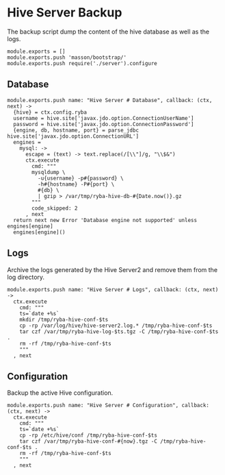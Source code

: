 
# Hive Server Backup

The backup script dump the content of the hive database as well as the logs.

    module.exports = []
    module.exports.push 'masson/bootstrap/'
    module.exports.push require('./server').configure

## Database

    module.exports.push name: "Hive Server # Database", callback: (ctx, next) ->
      {hive} = ctx.config.ryba
      username = hive.site['javax.jdo.option.ConnectionUserName']
      password = hive.site['javax.jdo.option.ConnectionPassword']
      {engine, db, hostname, port} = parse_jdbc hive.site['javax.jdo.option.ConnectionURL']
      engines = 
        mysql: ->
          escape = (text) -> text.replace(/[\\"]/g, "\\$&")
          ctx.execute
            cmd: """
            mysqldump \
              -u{username} -p#{password} \
              -h#{hostname} -P#{port} \
              #{db} \
              | gzip > /var/tmp/ryba-hive-db-#{Date.now()}.gz
            """
            code_skipped: 2
          , next
      return next new Error 'Database engine not supported' unless engines[engine]
      engines[engine]()

## Logs

Archive the logs generated by the Hive Server2 and remove them from the log
directory.

    module.exports.push name: "Hive Server # Logs", callback: (ctx, next) ->
      ctx.execute
        cmd: """
        ts=`date +%s`
        mkdir /tmp/ryba-hive-conf-$ts
        cp -rp /var/log/hive/hive-server2.log.* /tmp/ryba-hive-conf-$ts
        tar czf /var/tmp/ryba-hive-log-$ts.tgz -C /tmp/ryba-hive-conf-$ts .
        rm -rf /tmp/ryba-hive-conf-$ts
        """
      , next

## Configuration

Backup the active Hive configuration.

    module.exports.push name: "Hive Server # Configuration", callback: (ctx, next) ->
      ctx.execute
        cmd: """
        ts=`date +%s`
        cp -rp /etc/hive/conf /tmp/ryba-hive-conf-$ts
        tar czf /var/tmp/ryba-hive-conf-#{now}.tgz -C /tmp/ryba-hive-conf-$ts .
        rm -rf /tmp/ryba-hive-conf-$ts
        """
      , next


